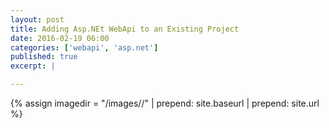 ```yaml
---
layout: post
title: Adding Asp.NEt WebApi to an Existing Project
date: 2016-02-19 06:00
categories: ['webapi', 'asp.net']
published: true
excerpt: |

---
```


{% assign imagedir = "/images//" | prepend: site.baseurl | prepend: site.url %}